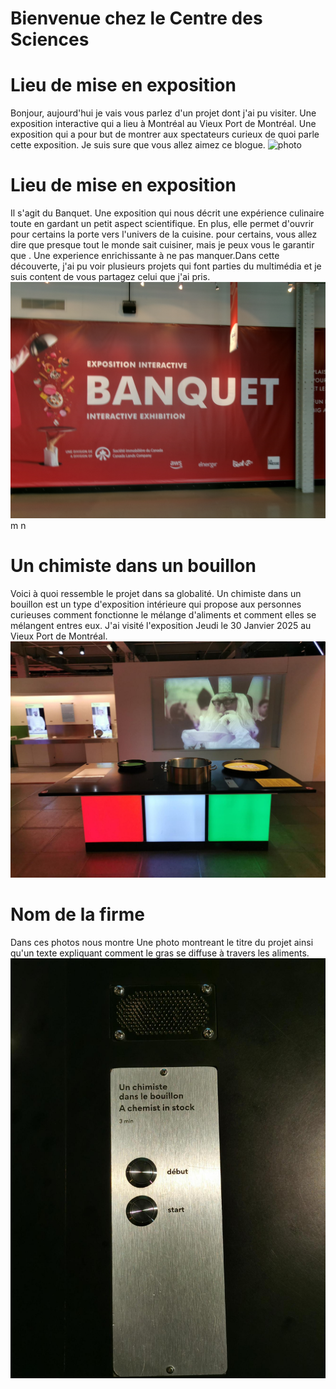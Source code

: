  # Bienvenue chez le Centre des Sciences
 # Lieu de mise en exposition
 Bonjour, aujourd'hui je vais vous parlez d'un projet dont j'ai pu visiter. Une exposition interactive qui a lieu à Montréal au Vieux Port de Montréal. Une exposition qui a pour but 
 de montrer aux spectateurs curieux de quoi parle cette exposition. Je suis sure que vous allez aimez ce blogue. ![photo](Medias/entrée_01.png)
# Lieu de mise en exposition
Il s'agit du Banquet. Une exposition qui nous décrit une expérience culinaire toute en gardant un petit aspect scientifique. En plus, elle permet d'ouvrir pour certains la porte vers l'univers de la cuisine. pour certains, vous allez dire que presque tout le monde sait cuisiner, mais je peux vous le garantir que  . Une experience enrichissante à ne pas manquer.Dans cette découverte, j'ai pu voir plusieurs projets qui font parties du multimédia et je suis content de vous partagez
 celui que j'ai pris. ![photo](Medias/le_banquet.JPG)
m n
# Un chimiste dans un bouillon
Voici à quoi ressemble le projet dans sa globalité. Un chimiste dans un bouillon est un type d'exposition intérieure qui propose aux personnes curieuses
comment fonctionne le mélange d'aliments et comment elles se mélangent entres eux. J'ai visité l'exposition Jeudi le 30 Janvier 2025 au Vieux Port de Montréal.
![photo](Medias/bouillon_vue_ensemble.jfif)

# Nom de la firme 
 Dans ces photos nous montre Une photo montreant le titre du projet ainsi qu'un texte expliquant comment le gras se diffuse à travers les aliments. ![photo](Medias/bouillon_titre.jfif)





